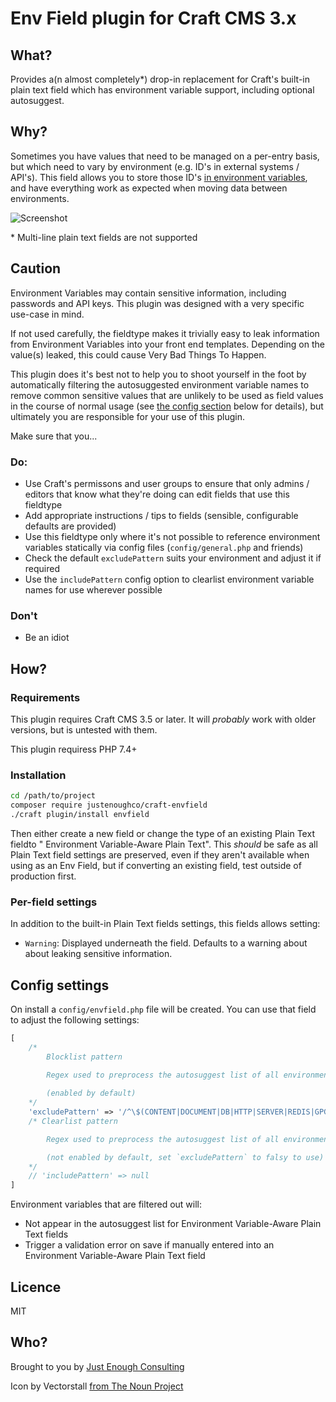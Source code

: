 # Env Field plugin for Craft CMS 3.x

## What?

Provides a(n almost completely\*) drop-in replacement for Craft's built-in plain text field which has environment variable support, including optional autosuggest.

## Why?

Sometimes you have values that need to be managed on a per-entry basis, but which need to vary by environment (e.g. ID's in external systems / API's). This field allows you to store those ID's [in environment variables](https://12factor.net/), and have everything work as expected when moving data between environments.

![Screenshot](resources/img/plugin-logo.png)

\* Multi-line plain text fields are not supported

## Caution

Environment Variables may contain sensitive information, including passwords and API keys. This plugin was designed with a very specific use-case in mind. 

If not used carefully, the fieldtype makes it trivially easy to leak information from Environment Variables into your front end templates. Depending on the value(s) leaked, this could cause Very Bad Things To Happen.

This plugin does it's best not to help you to shoot yourself in the foot by automatically filtering the autosuggested environment variable names to remove common sensitive values that are unlikely to be used as field values in the course of normal usage (see [the config section](#config) below for details), but ultimately you are responsible for your use of this plugin.

Make sure that you...

### Do:

- Use Craft's permissons and user groups to ensure that only admins / editors that know what they're doing can edit fields that use this fieldtype
- Add appropriate instructions / tips to fields (sensible, configurable defaults are provided) 
- Use this fieldtype only where it's not possible to reference environment variables statically via config files (`config/general.php` and friends)
- Check the default `excludePattern` suits your environment and adjust it if required
- Use the `includePattern` config option to clearlist environment variable names for use wherever possible

### Don't

- Be an idiot


## How?

### Requirements

This plugin requires Craft CMS 3.5 or later. It will _probably_ work with older versions, but is untested with them.

This plugin requiress PHP 7.4+

### Installation

```bash
cd /path/to/project
composer require justenoughco/craft-envfield
./craft plugin/install envfield
```

Then either create a new field or change the type of an existing Plain Text fieldto "
Environment Variable-Aware Plain Text". This _should_ be safe as all Plain Text field settings are preserved, even if they aren't available when using as an Env Field, but if converting an existing field, test outside of production first.


### Per-field settings

In addition to the built-in Plain Text fields settings, this fields allows setting:

- `Warning`: Displayed underneath the field. Defaults to a warning about about leaking sensitive information.

## Config settings

On install a `config/envfield.php` file will be created. You can use that field to adjust the following settings:

```php
[
    /* 
        Blocklist pattern 
        
        Regex used to preprocess the autosuggest list of all environment variable names to remove sensitive values

        (enabled by default)
    */
    'excludePattern' => '/^\$(CONTENT|DOCUMENT|DB|HTTP|SERVER|REDIS|GPG|SCRIPT|REMOTE|REQUEST|PHP|PHPIZE|PATH|SECURITY|FCGI)_|^\$(GATEWAY_INTERFACE|HOME|PATH|PWD|REMOTE|TERM|USER)$/i',
    /* Clearlist pattern

        Regex used to preprocess the autosuggest list of all environment variable names to allow only specific values / prefixes into the autosuggest list

        (not enabled by default, set `excludePattern` to falsy to use)
    */
    // 'includePattern' => null
]
```

Environment variables that are filtered out will:

* Not appear in the autosuggest list for Environment Variable-Aware Plain Text fields
* Trigger a validation error on save if manually entered into an Environment Variable-Aware Plain Text field


## Licence

MIT

## Who?

Brought to you by [Just Enough Consulting](https://justenough.co)

Icon by Vectorstall [from The Noun Project](https://thenounproject.com/icon/dollar-4541660/)